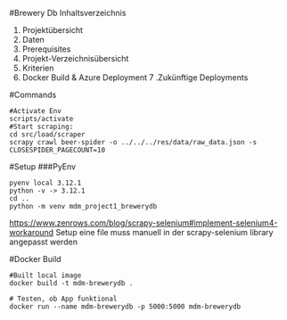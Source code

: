 #Brewery Db
Inhaltsverzeichnis
1. Projektübersicht
2. Daten
3. Prerequisites
4. Projekt-Verzeichnisübersicht
5. Kriterien
6. Docker Build & Azure Deployment
7 .Zukünftige Deployments

#Commands
```
#Activate Env
scripts/activate
#Start scraping:
cd src/load/scraper
scrapy crawl beer-spider -o ../../../res/data/raw_data.json -s CLOSESPIDER_PAGECOUNT=10
````
#Setup
###PyEnv
````
pyenv local 3.12.1
python -v -> 3.12.1
cd ..
python -m venv mdm_project1_brewerydb
````

https://www.zenrows.com/blog/scrapy-selenium#implement-selenium4-workaround
Setup eine file muss manuell in der scrapy-selenium library angepasst werden


#Docker Build


```
#Built local image
docker build -t mdm-brewerydb .

# Testen, ob App funktional
docker run --name mdm-brewerydb -p 5000:5000 mdm-brewerydb
```